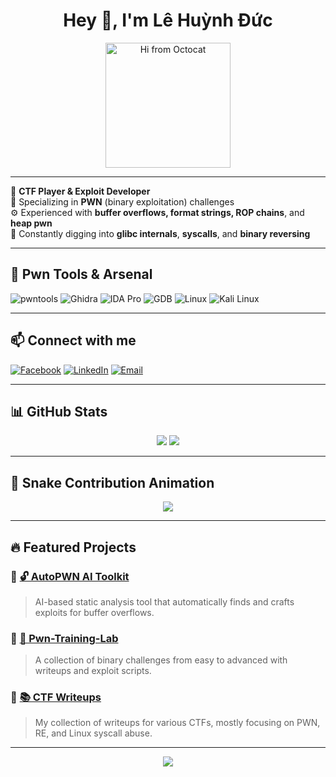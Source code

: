 <h1 align="center">Hey 👋, I'm Lê Huỳnh Đức</h1>
<p align="center">
  <img src="https://octodex.github.com/images/daftpunktocat-guy.gif" width="200" alt="Hi from Octocat">
</p>

---

🧠 **CTF Player & Exploit Developer**  
🎯 Specializing in **PWN** (binary exploitation) challenges  
⚙️ Experienced with **buffer overflows, format strings, ROP chains**, and **heap pwn**  
🧪 Constantly digging into **glibc internals**, **syscalls**, and **binary reversing**

---

## 🚩 Pwn Tools & Arsenal

![pwntools](https://img.shields.io/badge/pwntools-FCC624?style=for-the-badge&logo=python&logoColor=black)
![Ghidra](https://img.shields.io/badge/Ghidra-A5260A?style=for-the-badge&logo=ghidra&logoColor=white)
![IDA Pro](https://img.shields.io/badge/IDA--Pro-000000?style=for-the-badge&logo=hex-rays&logoColor=white)
![GDB](https://img.shields.io/badge/GDB-00599C?style=for-the-badge&logo=gnu&logoColor=white)
![Linux](https://img.shields.io/badge/Linux-FCC624?style=for-the-badge&logo=linux&logoColor=black)
![Kali Linux](https://img.shields.io/badge/Kali-557C94?style=for-the-badge&logo=kali-linux&logoColor=white)

---

## 📫 Connect with me

[![Facebook](https://img.shields.io/badge/Facebook-1877F2?style=for-the-badge&logo=facebook&logoColor=white)](https://facebook.com/lehuyhduc)
[![LinkedIn](https://img.shields.io/badge/LinkedIn-0A66C2?style=for-the-badge&logo=linkedin&logoColor=white)](https://linkedin.com/in/lehuyhduc)
[![Email](https://img.shields.io/badge/Gmail-D14836?style=for-the-badge&logo=gmail&logoColor=white)](mailto:duc@example.com)

---

## 📊 GitHub Stats

<div align="center">
  <img src="https://github-readme-stats.vercel.app/api?username=lwd3c&show_icons=true&theme=radical" />
  <img src="https://github-readme-stats.vercel.app/api/top-langs/?username=lwd3c&layout=compact&theme=radical" />
</div>

---

## 🐍 Snake Contribution Animation

<p align="center">
  <img src="https://raw.githubusercontent.com/lwd3c/snk/output/dist/github-contribution-grid-snake.svg" />
</p>

---

## 🔥 Featured Projects

### 📌 [🔓 AutoPWN AI Toolkit](https://github.com/lwd3c/auto-bof-ai)
> AI-based static analysis tool that automatically finds and crafts exploits for buffer overflows.

### 📌 [🔧 Pwn-Training-Lab](https://github.com/lwd3c/pwn-training-lab)
> A collection of binary challenges from easy to advanced with writeups and exploit scripts.

### 📌 [📚 CTF Writeups](https://github.com/lwd3c/ctf-writeups)
> My collection of writeups for various CTFs, mostly focusing on PWN, RE, and Linux syscall abuse.

---

<p align="center">
  <img src="https://komarev.com/ghpvc/?username=lwd3c&label=Profile%20views&color=0e75b6&style=flat" />
</p>
